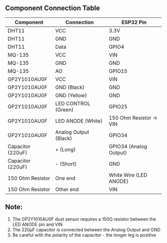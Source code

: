 ## Component Connection Table

| Component | Connection | ESP32 Pin |
|-----------|-----------|-----------|
| DHT11 | VCC | 3.3V |
| DHT11 | GND | GND |
| DHT11 | Data | GPIO4 |
| MQ-135 | VCC | VIN |
| MQ-135 | GND | GND |
| MQ-135 | AO | GPIO15 |
| GP2Y1010AU0F | VCC | VIN |
| GP2Y1010AU0F | GND (Black) | GND |
| GP2Y1010AU0F | GND (Yellow) | GND |
| GP2Y1010AU0F | LED CONTROL (Green) | GPIO25 |
| GP2Y1010AU0F | LED ANODE (White) | 150 Ohm Resistor -> VIN |
| GP2Y1010AU0F | Analog Output (Black) | GPIO34 |
| Capacitor (220uF) | + (Long) | GPIO34 (Analog Output) |
| Capacitor (220uF) | - (Short) | GND |
| 150 Ohm Resistor | One end | White Wire (LED ANODE) |
| 150 Ohm Resistor | Other end | VIN |

## Note:

1. The GP2Y1010AU0F dust sensor requires a 150Ω resistor between the LED ANODE pin and VIN
2. The 220μF capacitor is connected between the Analog Output and GND
3. Be careful with the polarity of the capacitor - the longer leg is positive
